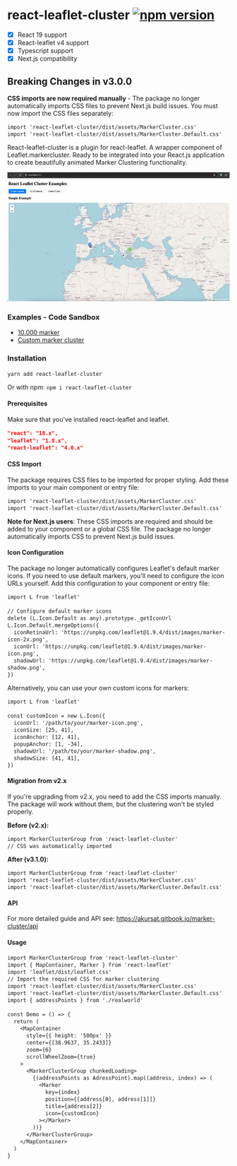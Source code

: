 # react-leaflet-cluster [![npm version](https://img.shields.io/npm/v/react-leaflet-cluster.svg)](https://www.npmjs.com/package/react-leaflet-cluster)
- [x] React 19 support
- [x] React-leaflet v4 support
- [x] Typescript support
- [x] Next.js compatibility

## Breaking Changes in v3.0.0

**CSS imports are now required manually** - The package no longer automatically imports CSS files to prevent Next.js build issues. You must now import the CSS files separately:

```tsx
import 'react-leaflet-cluster/dist/assets/MarkerCluster.css'
import 'react-leaflet-cluster/dist/assets/MarkerCluster.Default.css'
```

React-leaflet-cluster is a plugin for react-leaflet. A wrapper component of Leaflet.markercluster. Ready to be integrated into your React.js application to create beautifully animated Marker Clustering functionality.

![](showcase.gif)

### Examples - Code Sandbox

- [10.000 marker](https://codesandbox.io/s/hidden-breeze-nrd3e?fontsize=14&hidenavigation=1&theme=dark)
- [Custom marker cluster](https://codesandbox.io/s/beautiful-pike-j2l0w?file=/src/App.tsx)

### Installation

`yarn add react-leaflet-cluster`

Or with npm:
`npm i react-leaflet-cluster`

#### Prerequisites

Make sure that you've installed react-leaflet and leaflet.

```json
"react": "18.x",
"leaflet": "1.8.x",
"react-leaflet": "4.0.x"
```

#### CSS Import

The package requires CSS files to be imported for proper styling. Add these imports to your main component or entry file:

```tsx
import 'react-leaflet-cluster/dist/assets/MarkerCluster.css'
import 'react-leaflet-cluster/dist/assets/MarkerCluster.Default.css'
```

**Note for Next.js users**: These CSS imports are required and should be added to your component or a global CSS file. The package no longer automatically imports CSS to prevent Next.js build issues.

#### Icon Configuration

The package no longer automatically configures Leaflet's default marker icons. If you need to use default markers, you'll need to configure the icon URLs yourself. Add this configuration to your component or entry file:

```tsx
import L from 'leaflet'

// Configure default marker icons
delete (L.Icon.Default as any).prototype._getIconUrl
L.Icon.Default.mergeOptions({
  iconRetinaUrl: 'https://unpkg.com/leaflet@1.9.4/dist/images/marker-icon-2x.png',
  iconUrl: 'https://unpkg.com/leaflet@1.9.4/dist/images/marker-icon.png',
  shadowUrl: 'https://unpkg.com/leaflet@1.9.4/dist/images/marker-shadow.png',
})
```

Alternatively, you can use your own custom icons for markers:

```tsx
import L from 'leaflet'

const customIcon = new L.Icon({
  iconUrl: '/path/to/your/marker-icon.png',
  iconSize: [25, 41],
  iconAnchor: [12, 41],
  popupAnchor: [1, -34],
  shadowUrl: '/path/to/your/marker-shadow.png',
  shadowSize: [41, 41],
})
```

#### Migration from v2.x

If you're upgrading from v2.x, you need to add the CSS imports manually. The package will work without them, but the clustering won't be styled properly.

**Before (v2.x):**

```tsx
import MarkerClusterGroup from 'react-leaflet-cluster'
// CSS was automatically imported
```

**After (v3.1.0):**

```tsx
import MarkerClusterGroup from 'react-leaflet-cluster'
import 'react-leaflet-cluster/dist/assets/MarkerCluster.css'
import 'react-leaflet-cluster/dist/assets/MarkerCluster.Default.css'
```

#### API

For more detailed guide and API see:
https://akursat.gitbook.io/marker-cluster/api

#### Usage

```tsx
import MarkerClusterGroup from 'react-leaflet-cluster'
import { MapContainer, Marker } from 'react-leaflet'
import 'leaflet/dist/leaflet.css'
// Import the required CSS for marker clustering
import 'react-leaflet-cluster/dist/assets/MarkerCluster.css'
import 'react-leaflet-cluster/dist/assets/MarkerCluster.Default.css'
import { addressPoints } from './realworld'

const Demo = () => {
  return (
    <MapContainer
      style={{ height: '500px' }}
      center={[38.9637, 35.2433]}
      zoom={6}
      scrollWheelZoom={true}
    >
      <MarkerClusterGroup chunkedLoading>
        {(addressPoints as AdressPoint).map((address, index) => (
          <Marker
            key={index}
            position={[address[0], address[1]]}
            title={address[2]}
            icon={customIcon}
          ></Marker>
        ))}
      </MarkerClusterGroup>
    </MapContainer>
  )
}
```
